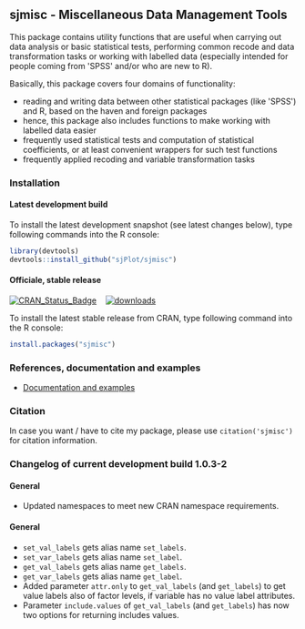sjmisc - Miscellaneous Data Management Tools
------------------------------------------------------------------------------
This package contains utility functions that are useful when carrying out data analysis or basic statistical tests, performing common recode and data transformation tasks or working with labelled data (especially intended for people coming from 'SPSS' and/or who are new to R).

Basically, this package covers four domains of functionality:
* reading and writing data between other statistical packages (like 'SPSS') and R, based on the haven and foreign packages
* hence, this package also includes functions to make working with labelled data easier
* frequently used statistical tests and computation of statistical coefficients, or at least convenient wrappers for such test functions
* frequently applied recoding and variable transformation tasks


### Installation

#### Latest development build

To install the latest development snapshot (see latest changes below), type following commands into the R console:

```r
library(devtools)
devtools::install_github("sjPlot/sjmisc")
```

#### Officiale, stable release
[![CRAN_Status_Badge](http://www.r-pkg.org/badges/version/sjmisc)](http://cran.r-project.org/package=sjmisc)
&#160;&#160;
[![downloads](http://cranlogs.r-pkg.org/badges/sjmisc)](http://cranlogs.r-pkg.org/)

To install the latest stable release from CRAN, type following command into the R console:

```r
install.packages("sjmisc")
```

### References, documentation and examples

- [Documentation and examples](http://www.strengejacke.de/sjPlot/)


### Citation

In case you want / have to cite my package, please use `citation('sjmisc')` for citation information. 


### Changelog of current development build 1.0.3-2

#### General
* Updated namespaces to meet new CRAN namespace requirements.

#### General
* `set_val_labels` gets alias name `set_labels`.
* `set_var_labels` gets alias name `set_label`.
* `get_val_labels` gets alias name `get_labels`.
* `get_var_labels` gets alias name `get_label`.
* Added parameter `attr.only` to `get_val_labels` (and `get_labels`) to get value labels also of factor levels, if variable has no value label attributes.
* Parameter `include.values` of `get_val_labels` (and `get_labels`) has now two options for returning includes values.
